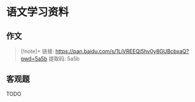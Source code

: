 # 语文学习资料

## 作文

> [!note]+
> 链接: https://pan.baidu.com/s/1LiVREEQi5hv0y8GUBcbxaQ?pwd=5a5b 提取码: 5a5b 

## 客观题

TODO